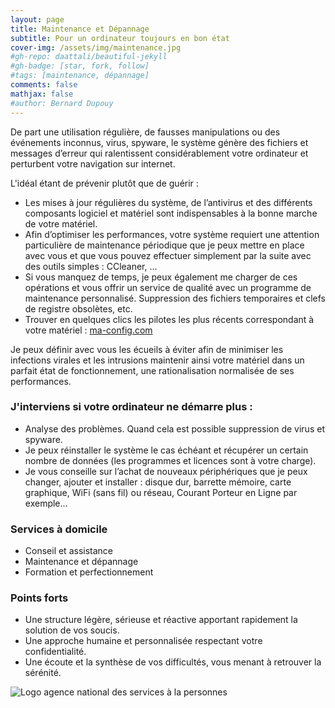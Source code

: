 ```yaml
---
layout: page
title: Maintenance et Dépannage
subtitle: Pour un ordinateur toujours en bon état
cover-img: /assets/img/maintenance.jpg
#gh-repo: daattali/beautiful-jekyll
#gh-badge: [star, fork, follow]
#tags: [maintenance, dépannage]
comments: false
mathjax: false
#author: Bernard Dupouy
---
```




De part une utilisation régulière, de fausses manipulations ou des événements inconnus, virus, spyware, le système génère des fichiers et messages d’erreur qui ralentissent considérablement votre ordinateur et perturbent votre navigation sur internet.

L'idéal étant de prévenir plutôt que de guérir :

- Les mises à jour régulières du système, de l’antivirus et des différents composants logiciel et matériel sont indispensables à la bonne marche de votre matériel.
- Afin d’optimiser les performances, votre système requiert une attention particulière de maintenance périodique que je peux mettre en place avec vous et que vous pouvez effectuer simplement par la suite avec des outils simples : CCleaner, ...
- Si vous manquez de temps, je peux également me charger de ces opérations et vous offrir un service de qualité avec un programme de maintenance personnalisé. Suppression des fichiers temporaires et clefs de registre obsolètes, etc.
- Trouver en quelques clics les pilotes les plus récents correspondant à votre matériel : [ma-config.com](http://www.ma-config.com)

Je peux définir avec vous les écueils à éviter afin de minimiser les infections virales et les intrusions maintenir ainsi votre matériel dans un parfait état de fonctionnement, une rationalisation normalisée de ses performances.

### J'interviens si votre ordinateur ne démarre plus :

- Analyse des problèmes. Quand cela est possible suppression de virus et spyware.
- Je peux réinstaller le système le cas échéant et récupérer un certain nombre de données (les programmes et licences sont à votre charge).
- Je vous conseille sur l’achat de nouveaux périphériques que je peux changer, ajouter et installer : disque dur, barrette mémoire, carte graphique, WiFi (sans fil) ou réseau, Courant Porteur en Ligne par exemple...

### Services à domicile

- Conseil et assistance
- Maintenance et dépannage
- Formation et perfectionnement

### Points forts

- Une structure légère, sérieuse et réactive apportant rapidement la solution de vos soucis.
- Une approche humaine et personnalisée respectant votre confidentialité.
- Une écoute et la synthèse de vos difficultés, vous menant à retrouver la sérénité.

![Logo agence national des services à la personnes](https://abc-informatia.fr/images/logo.jpg)

